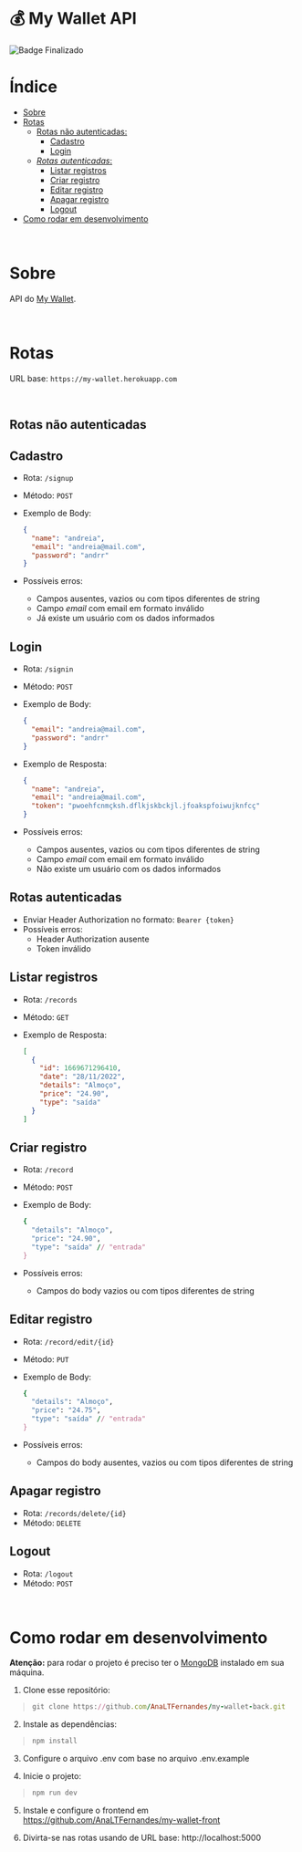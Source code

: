 # :moneybag: My Wallet API

![Badge Finalizado](https://img.shields.io/static/v1?label=STATUS&message=FINALIZADO&color=success&style=for-the-badge)

# Índice

- [Sobre](#Sobre)
- [Rotas](#Rotas)
  - [Rotas não autenticadas:](#Rotas-não-autenticadas)
    - [Cadastro](#Cadastro)
    - [Login](#Login)
  - [*Rotas autenticadas*:](#Rotas-autenticadas)
    - [Listar registros](#Listar-registros)
    - [Criar registro](#Criar-registro)
    - [Editar registro](#Editar-registro)
    - [Apagar registro](#Apagar-registro)
    - [Logout](#Logout)
- [Como rodar em desenvolvimento](#Como-rodar-em-desenvolvimento)

<br/>

# Sobre
API do [My Wallet](https://github.com/AnaLTFernandes/my-wallet-front).

<br/>

# Rotas

URL base: `https://my-wallet.herokuapp.com`

<br/>

## Rotas não autenticadas

## Cadastro
- Rota: `/signup`
- Método: `POST`
- Exemplo de Body:

  ```json
  {
    "name": "andreia",
    "email": "andreia@mail.com",
    "password": "andrr"
  }
  ```

- Possíveis erros:
	- Campos ausentes, vazios ou com tipos diferentes de string
	- Campo *email* com email em formato inválido
	- Já existe um usuário com os dados informados

## Login
- Rota: `/signin`
- Método: `POST`
- Exemplo de Body:

  ```json
  {
    "email": "andreia@mail.com",
    "password": "andrr"
  }
  ```
- Exemplo de Resposta:

  ```json
  {
    "name": "andreia",
    "email": "andreia@mail.com",
    "token": "pwoehfcnmçksh.dflkjskbckjl.jfoakspfoiwujknfcç"
  }
  ```
- Possíveis erros:
	- Campos ausentes, vazios ou com tipos diferentes de string
	- Campo *email* com email em formato inválido
	- Não existe um usuário com os dados informados

## Rotas autenticadas
- Enviar Header Authorization no formato: `Bearer {token}`
- Possíveis erros:
	- Header Authorization ausente
	- Token inválido

## Listar registros
- Rota: `/records`
- Método: `GET`
- Exemplo de Resposta:

  ```json
  [
    {
      "id": 1669671296410,
      "date": "28/11/2022",
      "details": "Almoço",
      "price": "24.90",
      "type": "saída"
    }
  ]
  ```

## Criar registro
- Rota: `/record`
- Método: `POST`
- Exemplo de Body:

  ```ruby
  {
    "details": "Almoço",
    "price": "24.90",
    "type": "saída" // "entrada"
  }
  ```
- Possíveis erros:
	- Campos do body vazios ou com tipos diferentes de string

## Editar registro
- Rota: `/record/edit/{id}`
- Método: `PUT`
- Exemplo de Body:

  ```ruby
  {
    "details": "Almoço",
    "price": "24.75",
    "type": "saída" // "entrada"
  }
  ```
- Possíveis erros:
	- Campos do body ausentes, vazios ou com tipos diferentes de string

## Apagar registro
- Rota: `/records/delete/{id}`
- Método: `DELETE`

## Logout
- Rota: `/logout`
- Método: `POST`

<br/>

# Como rodar em desenvolvimento

**Atenção:** para rodar o projeto é preciso ter o [MongoDB](https://www.mongodb.com/docs/manual/installation/) instalado em sua máquina.

1. Clone esse repositório:
>```ruby
> git clone https://github.com/AnaLTFernandes/my-wallet-back.git
>```

2. Instale as dependências:
>```ruby
> npm install
>```

3. Configure o arquivo .env com base no arquivo .env.example

4. Inicie o projeto:
>```ruby
> npm run dev
>```

5. Instale e configure o frontend em https://github.com/AnaLTFernandes/my-wallet-front

6. Divirta-se nas rotas usando de URL base: http://localhost:5000
